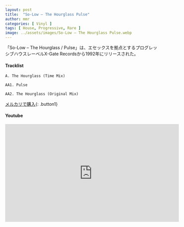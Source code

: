 ```yaml
---
layout: post
title:  "So-Low – The Hourglass Pulse"
author: mmr
categories: [ Vinyl ]
tags: [ House, Progressive, Rare ]
image: ../assets/images/So-Low – The Hourglass Pulse.webp
---
```


「So-Low – The Hourglass / Pulse」は、エセックスを拠点とするプログレッシブハウスレーベルX-Gate Recordsから1992年にリリースされた。

#### Tracklist
```md
A. The Hourglass (Time Mix)

AA1. Pulse

AA2. The Hourglass (Original Mix)
```

[メルカリで購入](https://jp.mercari.com/item/m80454443791?afid=6142608987){: .button1}

#### Youtube
<iframe width="560" height="315" src="https://www.youtube.com/embed/26hZAJyKIeA?si=vKElcAaTuPuYaPAk" title="YouTube video player" frameborder="0" allow="accelerometer; autoplay; clipboard-write; encrypted-media; gyroscope; picture-in-picture; web-share" referrerpolicy="strict-origin-when-cross-origin" allowfullscreen></iframe>